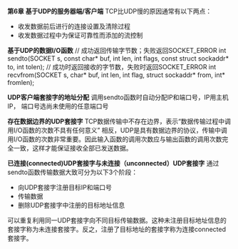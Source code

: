 **第6章 基于UDP的服务器端/客户端**
TCP比UDP慢的原因通常有以下两点：
- 收发数据前后进行的连接设置及清除过程
- 收发数据过程中为保证可靠性而添加的流控制

**基于UDP的数据I/O函数**
// 成功返回传输字节数；失败返回SOCKET_ERROR
int sendto(SOCKET s, const char* buf, int len, int flags, const struct sockaddr* to, int tolen);
// 成功时返回接收的字节数，失败时返回SOCKET_ERROR
int recvfrom(SOCKET s, char* buf, int len, int flag, struct sockaddr* from, int* fromlen);

**UDP客户端套接字的地址分配**
调用sendto函数时自动分配IP和端口号，IP用主机IP， 端口号选尚未使用的任意端口号

**存在数据边界的UDP套接字**
TCP数据传输中不存在边界，表示“数据传输过程中调用I/O函数的次数不具有任何意义”
相反，UDP是具有数据边界的协议，传输中调用I/O函数的次数非常重要。因此输入函数的调用次数应与输出函数的调用次数完全一致，这样才能保证接收全部已发送数据。

**已连接(connected)UDP套接字与未连接（unconnected）UDP套接字**
通过sendto函数传输数据大致可分为以下3个阶段：
- 向UDP套接字注册目标IP和端口号
- 传输数据
- 删除UDP套接字中注册的目标地址信息

可以重复利用同一UDP套接字向不同目标传输数据。这种未注册目标地址信息的套接字称为未连接套接字。反之，注册了目标地址的套接字称为连接connected套接字。

